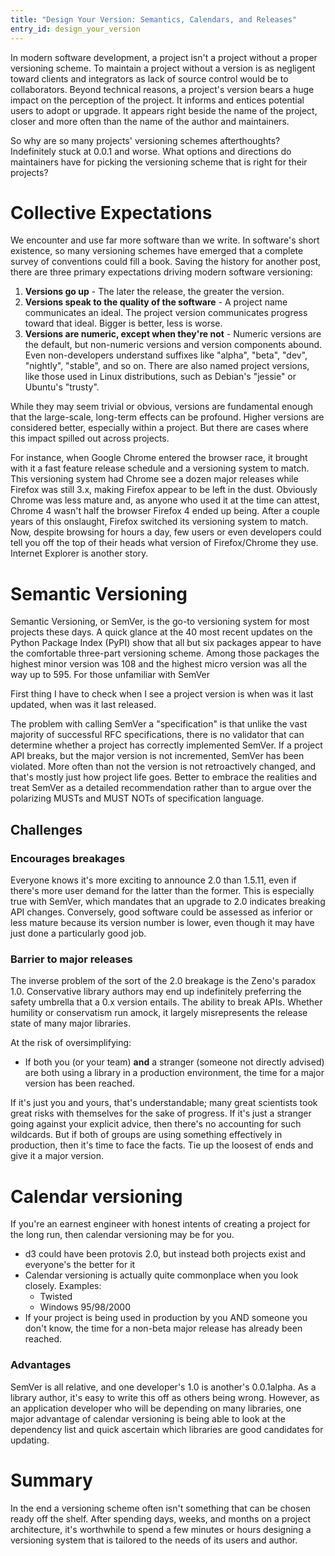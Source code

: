 ```yaml
---
title: "Design Your Version: Semantics, Calendars, and Releases"
entry_id: design_your_version
---
```


<!-- or Why Version Matters -->
<!-- or Choosing The Right Versioning System For Your Project -->
<!-- or What Your Project's Version Says About You -->
<!-- or Version Birth -->

In modern software development, a project isn't a project without a
proper versioning scheme. To maintain a project without a version is
as negligent toward clients and integrators as lack of source control
would be to collaborators. Beyond technical reasons, a project's
version bears a huge impact on the perception of the project. It
informs and entices potential users to adopt or upgrade. It appears
right beside the name of the project, closer and more often than the
name of the author and maintainers.

So why are so many projects' versioning schemes afterthoughts?
Indefinitely stuck at 0.0.1 and worse. What options and directions
do maintainers have for picking the versioning scheme that is right
for their projects?

# Collective Expectations

We encounter and use far more software than we write. In software's
short existence, so many versioning schemes have emerged that a
complete survey of conventions could fill a book. Saving the history
for another post, there are three primary expectations driving modern
software versioning:

1. **Versions go up** - The later the release, the greater the version.
2. **Versions speak to the quality of the software** - A project
   name communicates an ideal. The project version communicates
   progress toward that ideal. Bigger is better, less is worse.
3. **Versions are numeric, except when they're not** - Numeric
   versions are the default, but non-numeric versions and version
   components abound. Even non-developers understand suffixes like
   "alpha", "beta", "dev", "nightly", "stable", and so on. There are
   also named project versions, like those used in Linux
   distributions, such as Debian's "jessie" or Ubuntu's "trusty".

While they may seem trivial or obvious, versions are fundamental
enough that the large-scale, long-term effects can be profound. Higher
versions are considered better, especially within a project. But
there are cases where this impact spilled out across projects.

<!-- TODO: images -->

For instance, when Google Chrome entered the browser race, it brought
with it a fast feature release schedule and a versioning system to
match. This versioning system had Chrome see a dozen major releases
while Firefox was still 3.x, making Firefox appear to be left in the
dust. Obviously Chrome was less mature and, as anyone who used it at
the time can attest, Chrome 4 wasn't half the browser Firefox 4 ended
up being. After a couple years of this onslaught, Firefox switched its
versioning system to match. Now, despite browsing for hours a day, few
users or even developers could tell you off the top of their heads
what version of Firefox/Chrome they use. Internet Explorer is another
story.

<!--
TODO: move the story higher?

- http://lowendmac.com/musings/11mm/version-numbers.html
- http://www.pcworld.com/article/224842/why_firefox_rapid_release_schedule_is_a_bad_idea.html
- http://www.theverge.com/2012/7/9/3147445/mozilla-jono-dicarlo-rapid-releases-firefox
- https://www.google.com/search?channel=fs&q=firefox+rapid+release+chrome
- http://www.extremetech.com/internet/92792-mozilla-takes-firefox-version-number-removal-a-step-further
- https://bugzilla.mozilla.org/show_bug.cgi?id=678775
- https://support.mozilla.org/en-US/questions/896705
-->

# Semantic Versioning

Semantic Versioning, or SemVer, is the go-to versioning system for
most projects these days. A quick glance at the 40 most recent updates
on the Python Package Index (PyPI) show that all but six packages
appear to have the comfortable three-part versioning scheme. Among
those packages the highest minor version was 108 and the highest
micro version was all the way up to 595. For those unfamiliar with SemVer

First thing I have to check when I see a project version is when was
it last updated, when was it last released.

The problem with calling SemVer a "specification" is that unlike the
vast majority of successful RFC specifications, there is no validator
that can determine whether a project has correctly implemented
SemVer. If a project API breaks, but the major version is not
incremented, SemVer has been violated. More often than not the version
is not retroactively changed, and that's mostly just how project life
goes. Better to embrace the realities and treat SemVer as a detailed
recommendation rather than to argue over the polarizing MUSTs and MUST
NOTs of specification language.

## Challenges

### Encourages breakages

Everyone knows it's more exciting to announce 2.0 than 1.5.11, even if
there's more user demand for the latter than the former. This is
especially true with SemVer, which mandates that an upgrade to 2.0
indicates breaking API changes. Conversely, good software could be
assessed as inferior or less mature because its version number is
lower, even though it may have just done a particularly good job.

### Barrier to major releases

The inverse problem of the sort of the 2.0 breakage is the Zeno's
paradox 1.0. Conservative library authors may end up indefinitely
preferring the safety umbrella that a 0.x version entails. The ability
to break APIs. Whether humility or conservatism run amock, it largely
misrepresents the release state of many major libraries.

At the risk of oversimplifying:

* If both you (or your team) **and** a stranger (someone not
  directly advised) are both using a library in a production
  environment, the time for a major version has been reached.

If it's just you and yours, that's understandable; many great
scientists took great risks with themselves for the sake of
progress. If it's just a stranger going against your explicit advice,
then there's no accounting for such wildcards. But if both of groups
are using something effectively in production, then it's time to face
the facts. Tie up the loosest of ends and give it a major version.

# Calendar versioning

If you're an earnest engineer with honest intents of creating a
project for the long run, then calendar versioning may be for you.

* d3 could have been protovis 2.0, but instead both projects exist and
  everyone's the better for it
* Calendar versioning is actually quite commonplace when you look closely. Examples:
    * Twisted
    * Windows 95/98/2000
* If your project is being used in production by you AND someone you
  don't know, the time for a non-beta major release has already been reached.

### Advantages

SemVer is all relative, and one developer's 1.0 is another's
0.0.1alpha. As a library author, it's easy to write this off as others
being wrong. However, as an application developer who will be
depending on many libraries, one major advantage of calendar
versioning is being able to look at the dependency list and quick
ascertain which libraries are good candidates for updating.


# Summary

In the end a versioning scheme often isn't something that can be
chosen ready off the shelf. After spending days, weeks, and months on
a project architecture, it's worthwhile to spend a few minutes or
hours designing a versioning system that is tailored to the needs of
its users and author.

<!--
# PyPI recent 40

* Highest minor: 108
* Highest micro: 595
* Five 4-part versions
* One calendar version
-->
